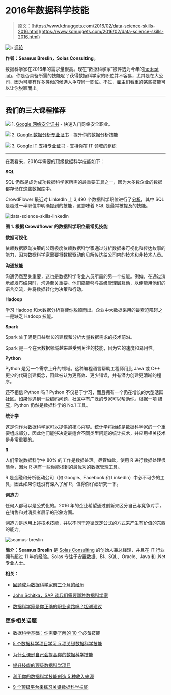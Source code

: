 # 2016年数据科学技能

> 原文：[https://www.kdnuggets.com/2016/02/data-science-skills-2016.html](https://www.kdnuggets.com/2016/02/data-science-skills-2016.html)

![c](../Images/3d9c022da2d331bb56691a9617b91b90.png) [评论](#comments)

**作者：Seamus Breslin，Solas Consulting。**

数据科学家在2016年的需求量很高。现在“数据科学家”被评选为今年的[hottest job](http://www.computerworld.com/article/3025440/data-analytics/why-data-scientist-is-this-years-hottest-job.html)，你是否具备所需的技能呢？获得数据科学家的职位并不容易，尤其是在大公司，因为可能有许多类似的候选人争夺同一职位。不过，雇主们看重的某些技能可以让你脱颖而出。

* * *

## 我们的三大课程推荐

![](../Images/0244c01ba9267c002ef39d4907e0b8fb.png) 1\. [Google 网络安全证书](https://www.kdnuggets.com/google-cybersecurity) - 快速入门网络安全职业。

![](../Images/e225c49c3c91745821c8c0368bf04711.png) 2\. [Google 数据分析专业证书](https://www.kdnuggets.com/google-data-analytics) - 提升你的数据分析技能

![](../Images/0244c01ba9267c002ef39d4907e0b8fb.png) 3\. [Google IT 支持专业证书](https://www.kdnuggets.com/google-itsupport) - 支持你在 IT 领域的组织

* * *

在我看来，2016年需要的顶级数据科学技能如下：

**SQL**

SQL 仍然是成为成功数据科学家所需的最重要工具之一，因为大多数企业的数据都存储在这些数据库中。

CrowdFlower 最近对 LinkedIn 上 3,490 个数据科学职位进行了[分析](http://www.crowdflower.com/blog/what-skills-should-data-scientists-have-in-2016)，其中 SQL 是超过一半职位中明确提到的技能，这意味着 SQL 是最常被提及的技能。

![data-science-skills-linkedin](../Images/dac9154b7dea6a59e951ccdd77251226.png)

**图 1. 根据 Crowdflower 的数据科学职位最常见技能**

**数据可视化**

依赖数据驱动决策的公司极度依赖数据科学家通过分析数据来可视化和传达故事的能力，因为数据科学家需要将数据驱动的见解传达给公司内的技术和非技术人员。

**沟通技能**

沟通仍然至关重要，这也是数据科学专业人员所需的另一个技能。例如，在通过演示或发布结果时，沟通至关重要。他们应能够与高级管理层互动，以便能用他们的语言交流，并将数据转化为决策和行动。

**Hadoop**

学习 Hadoop 和大数据分析将使你脱颖而出。企业中大数据采用的最紧迫障碍之一是缺乏 Hadoop 技能。

**Spark**

Spark 处于满足日益增长的建模和分析大量数据需求的技术前沿。

Spark 是一个在大数据领域越来越受到关注的技能，因为它的速度和易用性。

**Python**

Python 是另一个需求上升的领域。这种编程语言帮助工程师用比 Java 或 C++ 更少的代码创建概念，因此被认为更高效、更少错误，并有潜力创建更清晰的程序。

还不相信 Python 吗？Python 不仅易于学习，而且拥有一个仍在增长的大型活跃社区。如果你遇到一些编码问题，社区中有广泛的专家可以帮助你。根据一项 [研究](https://www.packtpub.com/skillup/data-salary-report)，Python 仍然是数据科学的 No.1 工具。

**统计学**

这是你作为数据科学家可以提供的核心内容。统计学将始终是数据科学家的一个重要组成部分，因此他们能够决定最适合不同类型问题的统计技术，并应用相关技术是非常重要的。

**R**

人们常说数据科学中 80% 的工作是数据处理。尽管如此，使用 R 进行数据处理很简单，因为 R 拥有一些你能找到的最优秀的数据管理工具。

R 是金融和分析驱动公司（如 Google、Facebook 和 LinkedIn）中必不可少的工具，因此如果你还没有深入了解 R，值得你仔细研究一下。

**创造力**

任何人都可以是公式化的。2016 年的企业希望通过创新来区分自己与竞争对手，在销售和对消费者展示的形象方面。

创造力是运用上述技术技能，并以不同于遵循既定公式的方式来产生有价值的东西的能力。

![seamus-breslin](../Images/ddd3970c37193656e2b5deeee2d4c1d0.png)

**简介：Seamus Breslin** 是 [Solas Consulting](http://www.solasconsulting.ie/) 的创始人兼总经理，并且在 IT 行业拥有超过 11 年的经验。Solas 专注于安置数据、BI、SQL、Oracle、Java 和 .Net 专业人士。

**相关：**

+   [回顾成为数据科学家前三个月的经历](/2016/01/look-back-1st-three-months-data-scientist.html)

+   [John Schitka，SAP 谈我们需要哪种数据科学家](/2015/01/interview-john-schitka-sap-data-scientist.html)

+   [数据科学家是你正确的职业道路吗？坦诚建议](/2014/03/data-scientist-right-career-path-candid-advice.html)

### 更多相关话题

+   [数据科学基础：你需要了解的 10 个必备技能](https://www.kdnuggets.com/2020/10/data-science-minimum-10-essential-skills.html)

+   [5 个数据科学项目学习 5 项关键数据科学技能](https://www.kdnuggets.com/2022/03/5-data-science-projects-learn-5-critical-data-science-skills.html)

+   [为什么谦逊自己会提高你的数据科学技能](https://www.kdnuggets.com/2022/01/humbling-improve-data-science-skills.html)

+   [提升技能的顶级数据科学项目](https://www.kdnuggets.com/2022/04/top-data-science-projects-build-skills.html)

+   [利用你的数据科学技能创造 5 种收入来源](https://www.kdnuggets.com/2023/03/data-science-skills-create-5-streams-income.html)

+   [9 个顶级平台来练习关键数据科学技能](https://www.kdnuggets.com/2023/03/9-top-platforms-practice-key-data-science-skills.html)

